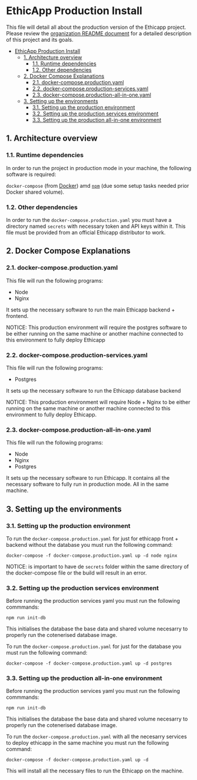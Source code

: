 # EthicApp Production Install

This file will detail all about the production version of the Ethicapp project. Please review the [organization README document](https://github.com/EthicApp-Development/organization#readme) for a detailed description of this project and its goals.

- [EthicApp Production Install](#ethicapp-production-install)
  - [1. Architecture overview](#1-architecture-overview)
    - [1.1. Runtime dependencies](#11-runtime-dependencies)
    - [1.2. Other dependencies](#12-other-dependencies)
  - [2. Docker Compose Explanations](#2-docker-compose-explanations)
    - [2.1. docker-compose.production.yaml](#21-docker-composeproductionyaml)
    - [2.2. docker-compose.production-services.yaml](#22-docker-composeproduction-servicesyaml)
    - [2.3. docker-compose.production-all-in-one.yaml](#23-docker-composeproduction-all-in-oneyaml)
  - [3. Setting up the environments](#3-setting-up-the-environments)
    - [3.1. Setting up the production environment](#31-setting-up-the-production-environment)
    - [3.2. Setting up the production services environment](#32-setting-up-the-production-services-environment)
    - [3.3. Setting up the production all-in-one environment](#33-setting-up-the-production-all-in-one-environment)
## 1. Architecture overview

### 1.1. Runtime dependencies

In order to run the project in production mode in your machine, the following software is required:

`docker-compose` (from [Docker](https://www.docker.com/)) amd [`npm`](https://www.npmjs.com/package/npm) (due some setup tasks needed prior Docker shared volume).

### 1.2. Other dependencies

In order to run the `docker-compose.production.yaml` you must have a directory named `secrets` with necessary token and API keys within it. This file must be provided from an official Ethicapp distributor to work.

## 2. Docker Compose Explanations

### 2.1. docker-compose.production.yaml

This file will run the following programs:
  - Node
  - Nginx

It sets up the necessary software to run the main Ethicapp backend + frontend.

NOTICE: This production environment will require the postgres software to be either running on the same machine or another machine connected to this environment to fully deploy Ethicapp

### 2.2. docker-compose.production-services.yaml

This file will run the following programs:
  - Postgres

It sets up the necessary software to run the Ethicapp database backend

NOTICE: This production environment will require Node + Nginx to be either running on the same machine or another machine connected to this environment to fully deploy Ethicapp.

### 2.3. docker-compose.production-all-in-one.yaml

This file will run the following programs:
  - Node
  - Nginx
  - Postgres

It sets up the necessary software to run Ethicapp. It contains all the necessary software to fully run in production mode. All in the same machine.

## 3. Setting up the environments

### 3.1. Setting up the production environment

To run the `docker-compose.production.yaml` for just for ethicapp front + backend without the database you must run the following command:
```
docker-compose -f docker-compose.production.yaml up -d node nginx
```
NOTICE: is important to have de `secrets` folder within the same directory of the docker-compose file or the build will result in an error.

### 3.2. Setting up the production services environment
Before running the production services yaml you must run the following commmands:

```
npm run init-db
```
This initialises the database the base data and shared volume necesarry to properly run the cotenerised database image.

To run the `docker-compose.production.yaml` for just for the database you must run the following command:
```
docker-compose -f docker-compose.production.yaml up -d postgres
```

### 3.3. Setting up the production all-in-one environment

Before running the production services yaml you must run the following commmands:

```
npm run init-db
```
This initialises the database the base data and shared volume necesarry to properly run the cotenerised database image.

To run the `docker-compose.production.yaml` with all the necesarry services to deploy ethicapp in the same machine you must run the following command:
```
docker-compose -f docker-compose.production.yaml up -d
```

This will install all the necessary files to run the Ethicapp on the machine.